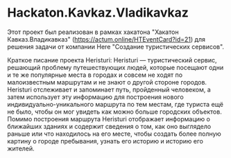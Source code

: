 # Hackaton.Kavkaz.Vladikavkaz
Этот проект был реализован в рамках хакатона "Хакатон Кавказ.Владикавказ" (https://actum.online/HTEventCard?id=21) для решения задачи от компании Here "Создание туристических сервисов".

Краткое писание проекта Heristuri:
Heristuri — туристический сервис, решающий проблему путешествующих людей, которые посещают одни и те же популярные места в городах и совсем не ходят по малоизвестным маршрутам и не знают о другой стороне городов. Heristuri отслеживает и запоминает путь, пройденный человеком, а затем использует эту информацию для построения нового индивидуально-уникального маршрута по тем местам, где туриста ещё не было, чтобы он мог увидеть как можно больше городских объектов. Помимо построения маршрута Heristuri отображает информацию о ближайших зданиях и содержит сведения о том, как оно выглядело раньше или что находилось на его месте, чтобы создать более полную картину о городе пребывания, узнать его историю и историю его жителей.
